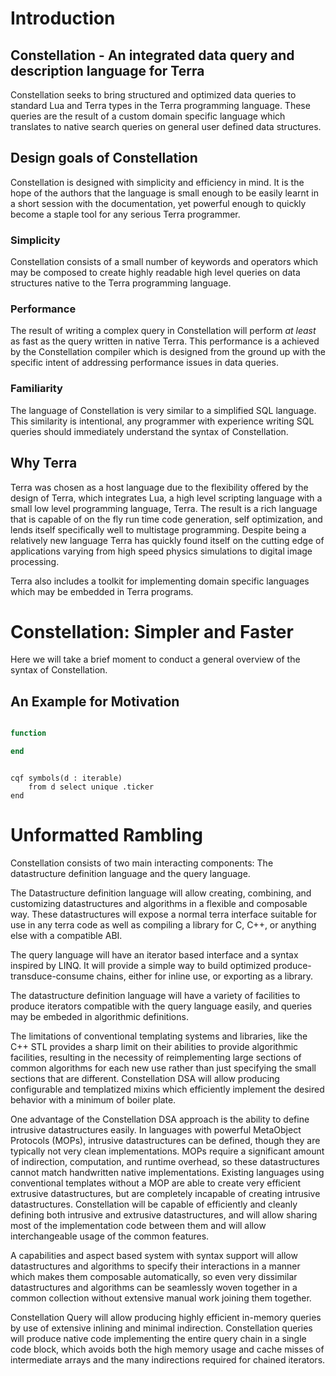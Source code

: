 # Introduction

## Constellation - An integrated data query and description language for Terra

Constellation seeks to bring structured and optimized data queries to standard
Lua and Terra types in the Terra programming language. These queries are the 
result of a custom domain specific language which translates to native search
queries on general user defined data structures.

## Design goals of Constellation 

Constellation is designed with simplicity and efficiency in mind. It is the 
hope of the authors that the language is small enough to be easily learnt in a
short session with the documentation, yet powerful enough to quickly become a
staple tool for any serious Terra programmer.

### Simplicity

Constellation consists of a small number of keywords and operators which may 
be composed to create highly readable high level queries on data structures 
native to the Terra programming language.

### Performance

The result of writing a complex query in Constellation will perform *at least* 
as fast as the query written in native Terra. This performance is a achieved 
by the Constellation compiler which is designed from the ground up with the 
specific intent of addressing performance issues in data queries.

### Familiarity

The language of Constellation is very similar to a simplified SQL language. 
This similarity is intentional, any programmer with experience writing SQL 
queries should immediately understand the syntax of Constellation.

## Why Terra 

Terra was chosen as a host language due to the flexibility offered by the 
design of Terra, which integrates Lua, a high level scripting language with a
small low level programming language, Terra. The result is a rich language that
is capable of on the fly run time code generation, self optimization, and lends
itself specifically well to multistage programming. Despite being a relatively 
new language Terra has quickly found itself on the cutting edge of applications
varying from high speed physics simulations to digital image processing.

Terra also includes a toolkit for implementing domain specific languages which 
may be embedded in Terra programs.

# Constellation: Simpler and Faster

Here we will take a brief moment to conduct a general overview of the syntax of 
Constellation.

## An Example for Motivation

```Lua

function 

end
```

```

cqf symbols(d : iterable)
	from d select unique .ticker
end

```

# Unformatted Rambling

Constellation consists of two main interacting components: The datastructure
definition language and the query language.

The Datastructure definition language will allow creating, combining, and
customizing datastructures and algorithms in a flexible and composable way.
These datastructures will expose a normal terra interface suitable for use in any
terra code as well as compiling a library for C, C++, or anything else with a
compatible ABI.

The query language will have an iterator based interface and a syntax inspired by LINQ.
It will provide a simple way to build optimized produce-transduce-consume chains,
either for inline use, or exporting as a library.

The datastructure definition language will have a variety of facilities to produce
iterators compatible with the query language easily, and queries may be embeded in
algorithmic definitions.

The limitations of conventional templating systems and libraries, like the C++ STL
provides a sharp limit on their abilities to provide algorithmic facilities, 
resulting in the necessity of reimplementing large sections of common algorithms
for each new use rather than just specifying the small sections that are different.
Constellation DSA will allow producing configurable and templatized mixins which
efficiently implement the desired behavior with a minimum of boiler plate.

One advantage of the Constellation DSA approach is the ability to define
intrusive datastructures easily. In languages with powerful MetaObject Protocols
(MOPs), intrusive datastructures can be defined, though they are typically not
very clean implementations. MOPs require a significant amount of indirection,
computation, and runtime overhead, so these datastructures cannot match
handwritten native implementations. Existing languages using conventional
templates without a MOP are able to create very efficient extrusive datastructures,
but are completely incapable of creating intrusive datastructures. Constellation
will be capable of efficiently and cleanly defining both intrusive and extrusive
datastructures, and will allow sharing most of the implementation code between
them and will allow interchangeable usage of the common features.

A capabilities and aspect based system with syntax support will allow
datastructures and algorithms to specify their interactions in a manner which
makes them composable automatically, so even very dissimilar datastructures and
algorithms can be seamlessly woven together in a common collection without
extensive manual work joining them together.

Constellation Query will allow producing highly efficient in-memory queries by
use of extensive inlining and minimal indirection. Constellation queries will
produce native code implementing the entire query chain in a single code block,
which avoids both the high memory usage and cache misses of intermediate arrays
and the many indirections required for chained iterators.